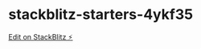# stackblitz-starters-4ykf35

[Edit on StackBlitz ⚡️](https://stackblitz.com/edit/stackblitz-starters-4ykf35)
